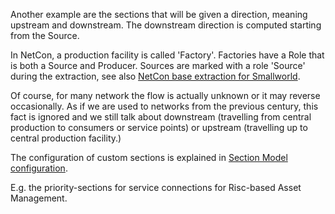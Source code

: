 
Another example are the sections that will be given a direction, meaning upstream and downstream. The downstream direction is computed starting from the Source.

In NetCon, a production facility is called 'Factory'. Factories have a Role that is both a Source and Producer. Sources are marked with a role 'Source' during the extraction, see also [NetCon base extraction for Smallworld](Upstream%2520and%2520Downstream%2520sections%2520model.md##netcon-base-extraction-for-smallworld).

Of course, for many network the flow is actually unknown or it may reverse occasionally.
As if we are used to networks from the previous century, this fact is ignored and we still talk about downstream (travelling from central production to consumers or service points) or upstream (travelling up to central production facility.)

The configuration of custom sections is explained in [Section Model configuration](Upstream%2520and%2520Downstream%2520sections%2520model.md##section-model-configuration).

E.g. the priority-sections for service connections for Risc-based Asset Management.
